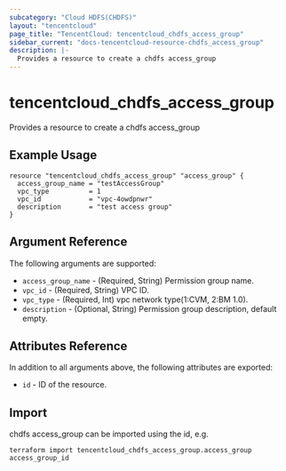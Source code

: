```yaml
---
subcategory: "Cloud HDFS(CHDFS)"
layout: "tencentcloud"
page_title: "TencentCloud: tencentcloud_chdfs_access_group"
sidebar_current: "docs-tencentcloud-resource-chdfs_access_group"
description: |-
  Provides a resource to create a chdfs access_group
---
```


# tencentcloud_chdfs_access_group

Provides a resource to create a chdfs access_group

## Example Usage

```hcl
resource "tencentcloud_chdfs_access_group" "access_group" {
  access_group_name = "testAccessGroup"
  vpc_type          = 1
  vpc_id            = "vpc-4owdpnwr"
  description       = "test access group"
}
```

## Argument Reference

The following arguments are supported:

* `access_group_name` - (Required, String) Permission group name.
* `vpc_id` - (Required, String) VPC ID.
* `vpc_type` - (Required, Int) vpc network type(1:CVM, 2:BM 1.0).
* `description` - (Optional, String) Permission group description, default empty.

## Attributes Reference

In addition to all arguments above, the following attributes are exported:

* `id` - ID of the resource.




## Import

chdfs access_group can be imported using the id, e.g.

```
terraform import tencentcloud_chdfs_access_group.access_group access_group_id
```

